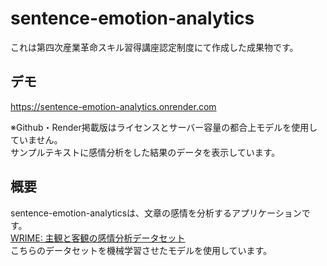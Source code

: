# sentence-emotion-analytics

これは第四次産業革命スキル習得講座認定制度にて作成した成果物です。

## デモ
https://sentence-emotion-analytics.onrender.com  

※Github・Render掲載版はライセンスとサーバー容量の都合上モデルを使用していません。  
サンプルテキストに感情分析をした結果のデータを表示しています。  

## 概要
sentence-emotion-analyticsは、文章の感情を分析するアプリケーションです。  
[WRIME: 主観と客観の感情分析データセット](https://github.com/ids-cv/wrime)  
こちらのデータセットを機械学習させたモデルを使用しています。  

